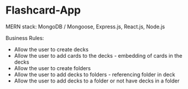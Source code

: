 # Flashcard-App

MERN stack: MongoDB / Mongoose, Express.js, React.js, Node.js

Business Rules:
  - Allow the user to create decks
  - Allow the user to add cards to the decks - embedding of cards in the decks
  - Allow the user to create folders
  - Allow the user to add decks to folders - referencing folder in deck
  - Allow the user to add decks to a folder or not have decks in a folder
